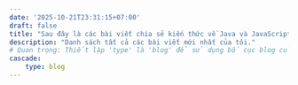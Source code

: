 ```yaml
---
date: '2025-10-21T23:31:15+07:00'
draft: false
title: "Sau đây là các bài viết chia sẻ kiến thức về Java và JavaScript"  # Tiêu đề của trang danh sách blog
description: "Danh sách tất cả các bài viết mới nhất của tôi."
# Quan trọng: Thiết lập 'type' là 'blog' để sử dụng bố cục blog của Hextra
cascade:
    type: blog
---
```

